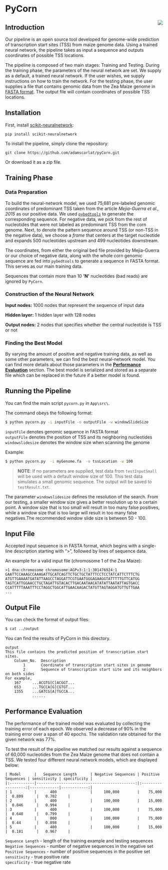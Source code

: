# PyCorn
<img align="right" src="https://dl.dropboxusercontent.com/u/92784443/pyCorn_small.jpeg">

## Introduction
Our pipeline is an open source tool developed for genome-wide prediction of transcription start sites (TSS) from maize genome data. Using a trained neural network, the pipeline takes as input a sequence and outputs coordinates of possible TSS locations.

The pipeline is composed of two main stages: Training and Testing.
During the training phase, the parameters of the neural network are set. We supply as a default, a trained neural network. If the user wishes, we supply instructions on how to train the network.
For the testing phase, the user supplies a file that contains genomic data from the Zea Maize genome in [FASTA format](http://zhanglab.ccmb.med.umich.edu/FASTA/). The output file will contain coordinates of possible TSS locations.

## Installation
First, install [scikit-neuralnetwork](https://github.com/aigamedev/scikit-neuralnetwork):
```
pip install scikit-neuralnetwork
```

To install the pipeline, simply clone the repository:
```
git clone https://github.com/adamscarlat/pyCorn.git
```
Or download it as a zip file.

## Training Phase

### Data Preparation
To build the neural-network model, we used 75,681 pre-labeled genomic coordinates of predominant TSS taken from the article *Mejia-Guerra et al., 2015* as our positive data. We used [`pybedtools`](https://pypi.python.org/pypi/pybedtools) to generate the corresponding sequence. For negative data, we pick from the rest of nucleotides that were not labeled as predominant TSS from the corn genome. Next, to denote the pattern sequence around TSS (or non-TSS in the negative data), we choose a *frame* that centers at the target nucleotide and expands 500 nucleotides upstream and 499 nucleotides downstream.

The coordinates, from either the original bed file provided by Mejia-Guerra or our choice of negative data, along with the whole corn genomic sequence are fed into `pybedtools` to generate a sequence in FASTA format. This serves as our main training data.

Sequences that contain more than 10 **'N'** nucleotides (bad reads) are ignored by `PyCorn`.

### Construction of the Neural Network
**Input nodes:** 1000 nodes that represent the sequence of input data

**Hidden layer:** 1 hidden layer with 128 nodes

**Output nodes:** 2 nodes that specifies whether the central nucleotide is TSS or not

### Finding the Best Model
By varying the amount of positive and negative training data, as well as some other parameters, we can find the best neural-network model. You can find more details about those parameters in the [**Performance Evaluation**](#performance-evaluation) section. The best model is serialized and stored as a separate file which can be replaced in the future if a better model is found.

## Running the Pipeline
You can find the main script `pycorn.py` in `App\src\`.

The command obeys the following format:
```sh
$ python pycorn.py -i inputFile -o outputFile -w windowSlideSize
```
`inputFile` denotes genomic sequence in FASTA format  
`outputFile` denotes the position of TSS and its neighboring nucleotides  
`windowslidesize` denotes the window size when scanning the genome  

Example:
```sh
$ python pycorn.py  -i myGenome.fa  -o tssLocation -w 100
```

> **NOTE**: If no parameters are supplied, test data from `testInputSmall` will be used with a default window size of 100. This test data simulates a small genomic sequence. The output will be saved to `testResult.txt`.

The parameter `windowslidesize` defines the resolution of the search. From our testing, a smaller window size gives a better resolution up to a certain point. A window size that is too small will result in too many false positives, while a window size that is too large will result in too many false negatives.The recommended window slide size is between 50 - 100.

## Input File
Accepted input sequence is in FASTA format, which begins with a single-line description starting with “>”, followed by lines of sequence data.

An example for a valid input file (chromosome 1 of the Zea Maize):
```
>1 dna:chromosome chromosome:AGPv3:1:1:301476924:1
GAATTCCAAAGCCAAAGATTGCATCAGTTCTGCTGCTATTTCCTCCTATCATTCTTTCTG
ATGTTGAAAATGATATTAAGCCTAGGATTCGTGAATGGGAGAAGGTATTTTTGTTCATGG
TAGTCATTGGAACCTGCTAGATTGTACACTTGACAATAACATATATTAATATTAGTGACC
CCATTTTTAAATTTCCTAGGCTGGCATTGAACAAGACTATGTTAGTAGGATGTTGTTGAA
...
```

## Output File
You can check the format of output files:
```sh
$ cat ../output
```
	
You can find the results of PyCorn in this directory.
```
output
This file contains the predicted position of transcription start sites.
    Column_No.	Description
        1		Coordinate of transcription start sites in genome
        2		Sequence of transcription start site and its neighbors on both sides
For example,
	167 	...ACGTG[C]ACGGT...
	653		...TGCCA[G]CGTGT...
	1355	...GATCG[A]TGCCA...
			......
```

## Performance Evaluation

The performance of the trained model was evaluated by collecting the training error of each epoch. We observed a decrease of 90% in the training error over a span of 40 epochs. The validation rate obtained for the given network was 77%.

To test the result of the pipeline we matched our results against a sequence of 60,000 nucleotides from the Zea Maize genome that does not contain a TSS. We tested four different neural network models, which are displayed below:
```
| Model      |   Sequence Length      | Negative Sequences | Positive Sequences | sensitivity | specificity |  
|:-----------|--------------------------------------------:|:------------------:|-------------|------------:|
| 1          |      400               |     100,000        |  	75,000	        |  0.809      |   0.702     |
| 2          |      400               |     100,000        |    15,000          |  0.046      |   0.994     |
| 3          |      400               |     100,000        |    75,000          |  0.648      |   0.799     |
| 4          |      800               |     100,000        |    75,000          |  0.44       |   0.898     |
| 5          |      400               |     100,000        |    15,000          |  0.181      |   0.967     |
```

`Sequence Length` - length of the training example and testing sequences  
`Negative Sequences` - number of negative sequences in the negative set  
`Positive Sequences` - number of positive sequences in the positive set  
`sensitivity` - true positive rate  
`specificity` - true negative rate  
